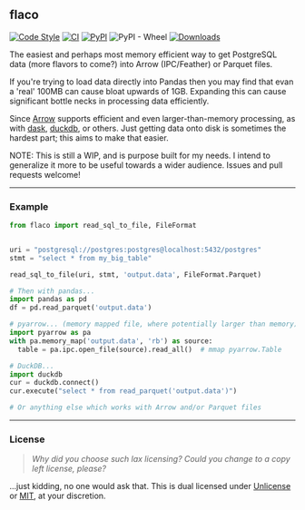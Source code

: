 ## flaco

[![Code Style](https://img.shields.io/badge/code%20style-black-000000.svg)](https://github.com/python/black)
[![CI](https://github.com/milesgranger/flaco/actions/workflows/CI.yml/badge.svg?branch=master)](https://github.com/milesgranger/flaco/actions/workflows/CI.yml)
[![PyPI](https://img.shields.io/pypi/v/flaco.svg)](https://pypi.org/project/flaco)
![PyPI - Wheel](https://img.shields.io/pypi/wheel/flaco)
[![Downloads](https://pepy.tech/badge/flaco/month)](https://pepy.tech/project/flaco)


The easiest and perhaps most memory efficient way to get PostgreSQL data (more flavors to come?)
into Arrow (IPC/Feather) or Parquet files. 

If you're trying to load data directly into Pandas then you may find that evan a 'real' 100MB can cause
bloat upwards of 1GB. Expanding this can cause significant bottle necks in processing data efficiently.

Since [Arrow](https://github.com/apache/arrow) supports efficient and even larger-than-memory processing,
as with [dask](https://github.com/dask/dask), [duckdb](https://duckdb.org/), or others.
Just getting data onto disk is sometimes the hardest part; this aims to make that easier.

NOTE:
This is still a WIP, and is purpose built for my needs. I intend to generalize it more to be
useful towards a wider audience. Issues and pull requests welcome!

---

### Example

```python
from flaco import read_sql_to_file, FileFormat


uri = "postgresql://postgres:postgres@localhost:5432/postgres"
stmt = "select * from my_big_table"

read_sql_to_file(uri, stmt, 'output.data', FileFormat.Parquet)

# Then with pandas...
import pandas as pd
df = pd.read_parquet('output.data')

# pyarrow... (memory mapped file, where potentially larger than memory)
import pyarrow as pa
with pa.memory_map('output.data', 'rb') as source:
  table = pa.ipc.open_file(source).read_all()  # mmap pyarrow.Table

# DuckDB...
import duckdb
cur = duckdb.connect()
cur.execute("select * from read_parquet('output.data')")

# Or anything else which works with Arrow and/or Parquet files
```

---

### License

> _Why did you choose such lax licensing? Could you change to a copy left license, please?_

...just kidding, no one would ask that. This is dual licensed under 
[Unlicense](LICENSE) or [MIT](LICENSE-MIT), at your discretion.
